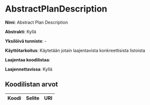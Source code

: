 # AbstractPlanDescription

**Nimi**: Abstract Plan Description

**Abstrakti**: Kyllä

**Yksilöivä tunniste**: -

**Käyttötarkoitus**: Käytetään jotain laajentavista
konkreettisista listoista

**Laajentaa koodilistaa**:

**Laajennettavissa**: Kyllä

## Koodilistan arvot

Koodi     | Selite                         | URI
----------|--------------------------------|----------------------------------------

